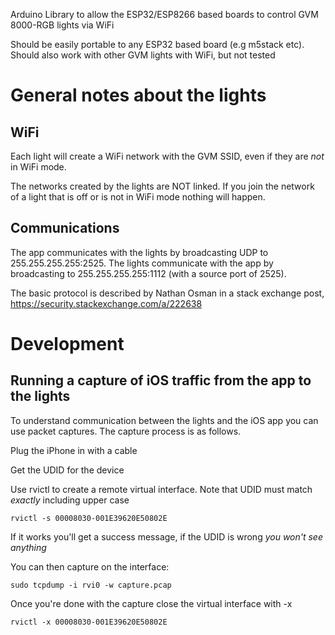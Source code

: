 Arduino Library to allow the ESP32/ESP8266 based boards to control GVM 8000-RGB lights via WiFi

Should be easily portable to any ESP32 based board (e.g m5stack etc). Should also work with other GVM lights with WiFi, but not tested

# General notes about the lights

## WiFi

Each light will create a WiFi network with the GVM SSID, even if they are *not* in WiFi mode. 

The networks created by the lights are NOT linked. If you join the network of a light that is off or is not in WiFi mode nothing will happen. 
## Communications

The app communicates with the lights by broadcasting UDP to 255.255.255.255:2525. The lights communicate with the app by broadcasting to 255.255.255.255:1112 (with a source port of 2525). 

The basic protocol is described by Nathan Osman in a stack exchange post, https://security.stackexchange.com/a/222638

# Development

## Running a capture of iOS traffic from the app to the lights

To understand communication between the lights and the iOS app you can use packet captures. The capture process is as follows. 

Plug the iPhone in with a cable

Get the UDID for the device

Use rvictl to create a remote virtual interface. Note that UDID must match _exactly_ including upper case

`rvictl -s 00008030-001E39620E50802E`

If it works you'll get a success message, if the UDID is wrong *you won't see anything*

You can then capture on the interface:

`sudo tcpdump -i rvi0 -w capture.pcap`

Once you're done with the capture close the virtual interface with -x

`rvictl -x 00008030-001E39620E50802E`

